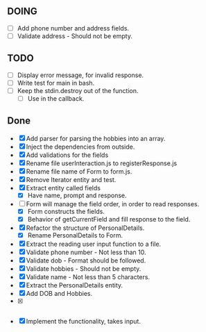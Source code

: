 ## DOING

  - [ ] Add phone number and address fields.
  - [ ] Validate address - Should not be empty.

## TODO

  - [ ] Display error message, for invalid response.
  - [ ] Write test for main in bash.
  - [ ] Keep the stdin.destroy out of the function.
    - [ ] Use in the callback.

## Done

- [x] Add parser for parsing the hobbies into an array.
- [x] Inject the dependencies from outside.
- [x] Add validations for the fields
- [x] Rename file userInteraction.js to registerResponse.js
- [x] Rename file name of Form to form.js.
- [x] Remove Iterator entity and test.
- [x] Extract entity called fields
  - [x] Have name, prompt and response.
- [ ] Form will manage the field order, in order to  read responses.
  - [x] Form constructs the fields.
  - [x] Behavior of getCurrentField and fill response to the field.
- [x] Refactor the structure of PersonalDetails.
  - [x] Rename PersonalDetails to Form.
- [x] Extract the reading user input function to a file.
- [x] Validate phone number - Not less than 10.
- [x] Validate dob - Format should be followed.
- [x] Validate hobbies - Should not be empty.
- [x] Validate name - Not less than 5 characters.
- [x] Extract the PersonalDetails entity.
- [x] Add DOB and Hobbies.
- [x] ~~~Hard code values as input.~~~
- [x] Implement the functionality, takes input.